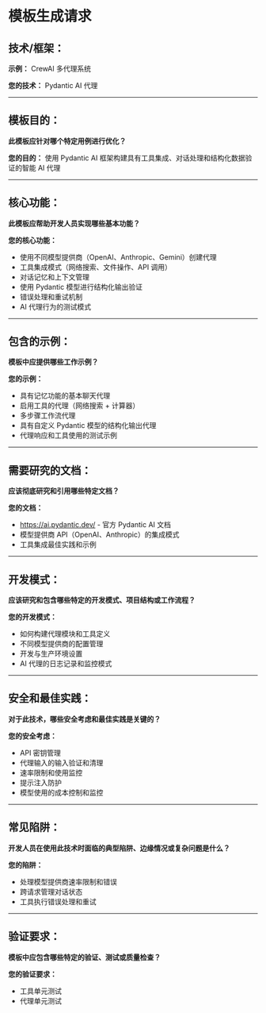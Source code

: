 # 模板生成请求

## 技术/框架：

**示例：** CrewAI 多代理系统  

**您的技术：** Pydantic AI 代理

---

## 模板目的：

**此模板应针对哪个特定用例进行优化？**

**您的目的：** 使用 Pydantic AI 框架构建具有工具集成、对话处理和结构化数据验证的智能 AI 代理

---

## 核心功能：

**此模板应帮助开发人员实现哪些基本功能？**

**您的核心功能：**

- 使用不同模型提供商（OpenAI、Anthropic、Gemini）创建代理
- 工具集成模式（网络搜索、文件操作、API 调用）
- 对话记忆和上下文管理
- 使用 Pydantic 模型进行结构化输出验证
- 错误处理和重试机制
- AI 代理行为的测试模式

---

## 包含的示例：

**模板中应提供哪些工作示例？**

**您的示例：**

- 具有记忆功能的基本聊天代理
- 启用工具的代理（网络搜索 + 计算器）
- 多步骤工作流代理
- 具有自定义 Pydantic 模型的结构化输出代理
- 代理响应和工具使用的测试示例

---

## 需要研究的文档：

**应该彻底研究和引用哪些特定文档？**

**您的文档：**
- https://ai.pydantic.dev/ - 官方 Pydantic AI 文档
- 模型提供商 API（OpenAI、Anthropic）的集成模式
- 工具集成最佳实践和示例

---

## 开发模式：

**应该研究和包含哪些特定的开发模式、项目结构或工作流程？**

**您的开发模式：**
- 如何构建代理模块和工具定义
- 不同模型提供商的配置管理
- 开发与生产环境设置
- AI 代理的日志记录和监控模式

---

## 安全和最佳实践：

**对于此技术，哪些安全考虑和最佳实践是关键的？**

**您的安全考虑：**
- API 密钥管理
- 代理输入的输入验证和清理
- 速率限制和使用监控
- 提示注入防护
- 模型使用的成本控制和监控

---

## 常见陷阱：

**开发人员在使用此技术时面临的典型陷阱、边缘情况或复杂问题是什么？**

**您的陷阱：**
- 处理模型提供商速率限制和错误
- 跨请求管理对话状态
- 工具执行错误处理和重试

---

## 验证要求：

**模板中应包含哪些特定的验证、测试或质量检查？**

**您的验证要求：**
- 工具单元测试
- 代理单元测试
